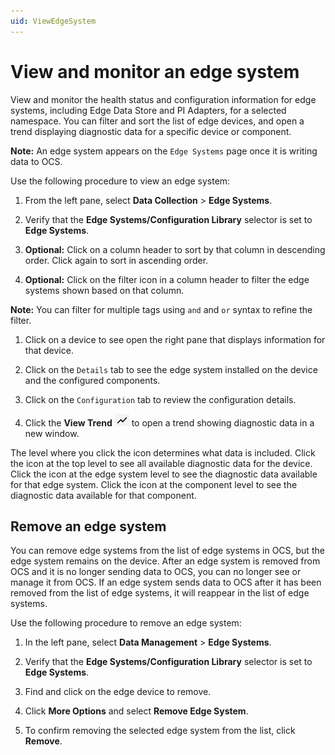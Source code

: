 ```yaml
---
uid: ViewEdgeSystem
---
```


# View and monitor an edge system

View and monitor the health status and configuration information for edge systems, including Edge Data Store and PI Adapters, for a selected namespace. You can filter and sort the list of edge devices, and open a trend displaying diagnostic data for a specific device or component. 

**Note:** An edge system appears on the `Edge Systems` page once it is writing data to OCS.

Use the following procedure to view an edge system:

1. From the left pane, select **Data Collection** > **Edge Systems**.

1. Verify that the **Edge Systems/Configuration Library** selector is set to **Edge Systems**.

1. **Optional:** Click on a column header to sort by that column in descending order. Click again to sort in ascending order.

1. **Optional:** Click on the filter icon in a column header to filter the edge systems shown based on that column.

  **Note:** You can filter for multiple tags using `and` and `or` syntax to refine the filter.

1. Click on a device to see open the right pane that displays information for that device. 

1. Click on the `Details` tab to see the edge system installed on the device and the configured components.

1. Click on the `Configuration` tab to review the configuration details.

1. Click the **View Trend** ![View Trend](images/view-trend-icon.png) to open a trend showing diagnostic data in a new window.

  The level where you click the icon determines what data is included. Click the icon at the top level to see all available diagnostic data for the device. Click the icon at the edge system level to see the diagnostic data available for that edge system. Click the icon at the component level to see the diagnostic data available for that component. 

## Remove an edge system

You can remove edge systems from the list of edge systems in OCS, but the edge system remains on the device. After an edge system is removed from OCS and it is no longer sending data to OCS, you can no longer see or manage it from OCS. If an edge system sends data to OCS after it has been removed from the list of edge systems, it will reappear in the list of edge systems.

Use the following procedure to remove an edge system:

1. In the left pane, select **Data Management** > **Edge Systems**.

1. Verify that the **Edge Systems/Configuration Library** selector is set to **Edge Systems**.

1. Find and click on the edge device to remove.

1. Click **More Options** and select **Remove Edge System**.

1. To confirm removing the selected edge system from the list, click **Remove**. 
